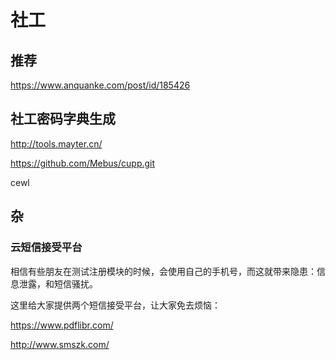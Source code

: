 # 社工

## 推荐

https://www.anquanke.com/post/id/185426

## 社工密码字典生成

http://tools.mayter.cn/

https://github.com/Mebus/cupp.git

cewl

## 杂

### 云短信接受平台

相信有些朋友在测试注册模块的时候，会使用自己的手机号，而这就带来隐患：信息泄露，和短信骚扰。

这里给大家提供两个短信接受平台，让大家免去烦恼：

https://www.pdflibr.com/

http://www.smszk.com/